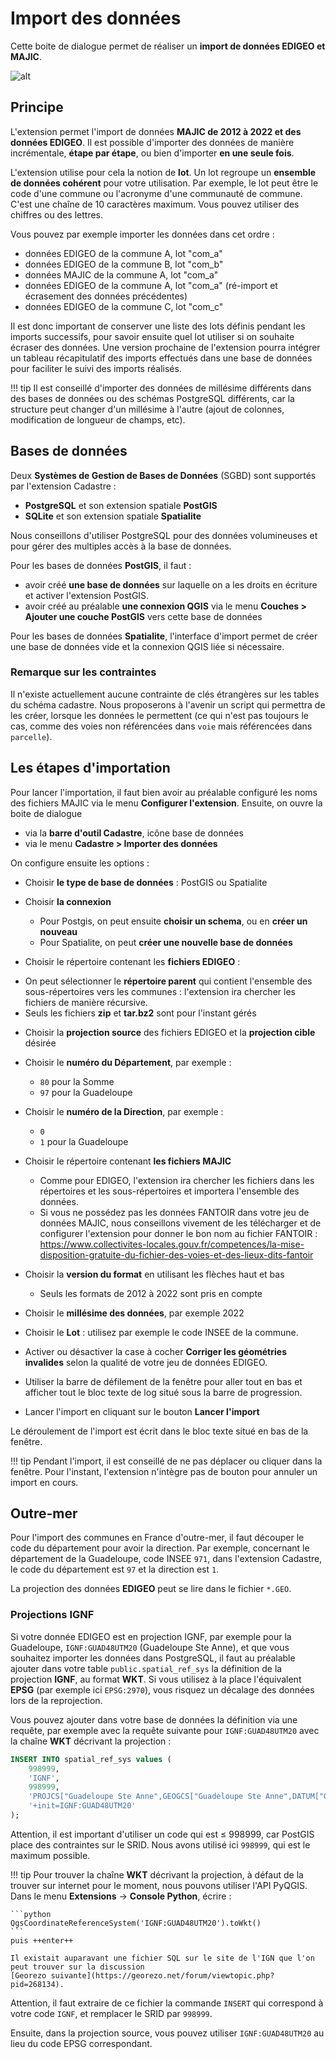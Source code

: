 # Import des données

Cette boite de dialogue permet de réaliser un **import de données EDIGEO et MAJIC**.

![alt](../media/cadastre_import_dialog.png)

## Principe

L'extension permet l'import de données **MAJIC de 2012 à 2022 et des données EDIGEO**. Il est possible
d'importer des données de manière incrémentale, **étape par étape**, ou bien d'importer **en une seule fois**.

L'extension utilise pour cela la notion de **lot**. Un lot regroupe un **ensemble de données cohérent** pour
votre utilisation. Par exemple, le lot peut être le code d'une commune ou l'acronyme d'une communauté de
commune. C'est une chaîne de 10 caractères maximum. Vous pouvez utiliser des chiffres ou des lettres.

Vous pouvez par exemple importer les données dans cet ordre :

* données EDIGEO de la commune A, lot "com_a"
* données EDIGEO de la commune B, lot "com_b"
* données MAJIC de la commune A, lot "com_a"
* données EDIGEO de la commune A, lot "com_a" (ré-import et écrasement des données précédentes)
* données EDIGEO de la commune C, lot "com_c"

Il est donc important de conserver une liste des lots définis pendant les imports successifs, pour savoir
ensuite quel lot utiliser si on souhaite écraser des données. Une version prochaine de l'extension pourra intégrer
un tableau récapitulatif des imports effectués dans une base de données pour faciliter le suivi des imports
réalisés.


!!! tip
    Il est conseillé d'importer des données de millésime différents dans des bases de données ou des schémas
    PostgreSQL différents, car la structure peut changer d'un millésime à l'autre (ajout de colonnes,
    modification de longueur de champs, etc).

## Bases de données

Deux **Systèmes de Gestion de Bases de Données** (SGBD) sont supportés par l'extension Cadastre :

* **PostgreSQL** et son extension spatiale **PostGIS**
* **SQLite** et son extension spatiale **Spatialite**

Nous conseillons d'utiliser PostgreSQL pour des données volumineuses et pour gérer des multiples accès à la
base de données.

Pour les bases de données **PostGIS**, il faut :

* avoir créé **une base de données** sur laquelle on a les droits en écriture et activer l'extension PostGIS.
* avoir créé au préalable **une connexion QGIS** via le menu **Couches > Ajouter une couche PostGIS** vers
  cette base de données

Pour les bases de données **Spatialite**, l'interface d'import permet de créer une base de données vide et la
connexion QGIS liée si nécessaire.

### Remarque sur les contraintes

Il n'existe actuellement aucune contrainte de clés étrangères sur les tables du schéma cadastre. Nous
proposerons à l'avenir un script qui permettra de les créer, lorsque les données le permettent (ce qui n'est
pas toujours le cas, comme des voies non référencées dans `voie` mais référencées dans `parcelle`).

## Les étapes d'importation

Pour lancer l'importation, il faut bien avoir au préalable configuré les noms des fichiers MAJIC via le menu
**Configurer l'extension**. Ensuite, on ouvre la boite de dialogue

* via la **barre d'outil Cadastre**, icône base de données
* via le menu **Cadastre > Importer des données**

On configure ensuite les options :

* Choisir **le type de base de données** : PostGIS ou Spatialite
* Choisir **la connexion**

    - Pour Postgis, on peut ensuite **choisir un schema**, ou en **créer un nouveau**
    - Pour Spatialite, on peut **créer une nouvelle base de données**

* Choisir le répertoire contenant les **fichiers EDIGEO** :

 - On peut sélectionner le **répertoire parent** qui contient l'ensemble des sous-répertoires vers les
   communes : l'extension ira chercher les fichiers de manière récursive.
 - Seuls les fichiers **zip** et **tar.bz2** sont pour l'instant gérés

* Choisir la **projection source** des fichiers EDIGEO et la **projection cible** désirée

* Choisir le **numéro du Département**, par exemple :
    * `80` pour la Somme
    * `97` pour la Guadeloupe
* Choisir le **numéro de la Direction**, par exemple :
    * `0`
    * `1` pour la Guadeloupe

* Choisir le répertoire contenant **les fichiers MAJIC**

    - Comme pour EDIGEO, l'extension ira chercher les fichiers dans les répertoires et les sous-répertoires et
      importera l'ensemble des données.
    - Si vous ne possédez pas les données FANTOIR dans votre jeu de données MAJIC, nous conseillons vivement
      de les télécharger et de configurer l'extension pour donner le bon nom au fichier FANTOIR :
      https://www.collectivites-locales.gouv.fr/competences/la-mise-disposition-gratuite-du-fichier-des-voies-et-des-lieux-dits-fantoir

* Choisir la **version du format** en utilisant les flèches haut et bas

    - Seuls les formats de 2012 à 2022 sont pris en compte

* Choisir le **millésime des données**, par exemple 2022

* Choisir le **Lot** : utilisez par exemple le code INSEE de la commune.

* Activer ou désactiver la case à cocher **Corriger les géométries invalides** selon la qualité de votre jeu
  de données EDIGEO.

* Utiliser la barre de défilement de la fenêtre pour aller tout en bas et afficher tout le bloc texte de log
  situé sous la barre de progression.

* Lancer l'import en cliquant sur le bouton **Lancer l'import**


Le déroulement de l'import est écrit dans le bloc texte situé en bas de la fenêtre.

!!! tip
    Pendant l'import, il est conseillé de ne pas déplacer ou cliquer dans la fenêtre. Pour l'instant, l'extension
    n'intègre pas de bouton pour annuler un import en cours.

## Outre-mer

Pour l'import des communes en France d'outre-mer, il faut découper le code du département pour avoir la direction.
Par exemple, concernant le département de la Guadeloupe, code INSEE `971`, dans l'extension Cadastre, le code du
département est `97` et la direction est `1`.

La projection des données **EDIGEO** peut se lire dans le fichier `*.GEO`.

### Projections IGNF

Si votre donnée EDIGEO est en projection IGNF, par exemple pour la Guadeloupe, `IGNF:GUAD48UTM20` (Guadeloupe
Ste Anne), et que vous souhaitez importer les données dans PostgreSQL, il faut au préalable ajouter dans votre
table `public.spatial_ref_sys` la définition de la projection **IGNF**, au format **WKT**.
Si vous utilisez à la place l'équivalent **EPSG** (par exemple ici `EPSG:2970`), vous risquez un décalage des
données lors de la reprojection.

Vous pouvez ajouter dans votre base de données la définition via une requête, par exemple avec la requête
suivante pour `IGNF:GUAD48UTM20` avec la chaîne **WKT** décrivant la projection :

```sql
INSERT INTO spatial_ref_sys values (
    998999,
    'IGNF',
    998999,
    'PROJCS["Guadeloupe Ste Anne",GEOGCS["Guadeloupe Ste Anne",DATUM["Guadeloupe St Anne",SPHEROID["International-Hayford 1909",6378388.0000,297.0000000000000,AUTHORITY["IGNF","ELG001"]],TOWGS84[-472.2900,-5.6300,-304.1200,0.4362,-0.8374,0.2563,1.898400],AUTHORITY["IGNF","REG425"]],PRIMEM["Greenwich",0.000000000,AUTHORITY["IGNF","LGO01"]],UNIT["degree",0.01745329251994330],AXIS["Longitude",EAST],AXIS["Latitude",NORTH],AUTHORITY["IGNF","GUAD48GEO"]],PROJECTION["Transverse_Mercator",AUTHORITY["IGNF","PRC0220"]],PARAMETER["semi_major",6378388.0000],PARAMETER["semi_minor",6356911.9461],PARAMETER["latitude_of_origin",0.000000000],PARAMETER["central_meridian",-63.000000000],PARAMETER["scale_factor",0.99960000],PARAMETER["false_easting",500000.000],PARAMETER["false_northing",0.000],UNIT["metre",1],AXIS["Easting",EAST],AXIS["Northing",NORTH],AUTHORITY["IGNF","GUAD48UTM20"]]',
    '+init=IGNF:GUAD48UTM20'
);
```

Attention, il est important d'utiliser un code qui est ≤ 998999, car PostGIS place des contraintes sur le
SRID. Nous avons utilisé ici `998999`, qui est le maximum possible.

!!! tip
    Pour trouver la chaîne **WKT** décrivant la projection, à défaut de la trouver sur internet pour le moment,
    nous pouvons utiliser l'API PyQGIS. Dans le menu **Extensions** → **Console Python**, écrire :
    
    ```python
    QgsCoordinateReferenceSystem('IGNF:GUAD48UTM20').toWkt()
    ```
    puis ++enter++

    Il existait auparavant une fichier SQL sur le site de l'IGN que l'on peut trouver sur la discussion
    [Georezo suivante](https://georezo.net/forum/viewtopic.php?pid=268134).

Attention, il faut extraire de ce fichier la commande `INSERT` qui correspond à votre code `IGNF`, et remplacer le
SRID par `998999`.

Ensuite, dans la projection source, vous pouvez utiliser `IGNF:GUAD48UTM20` au lieu du code EPSG correspondant.
